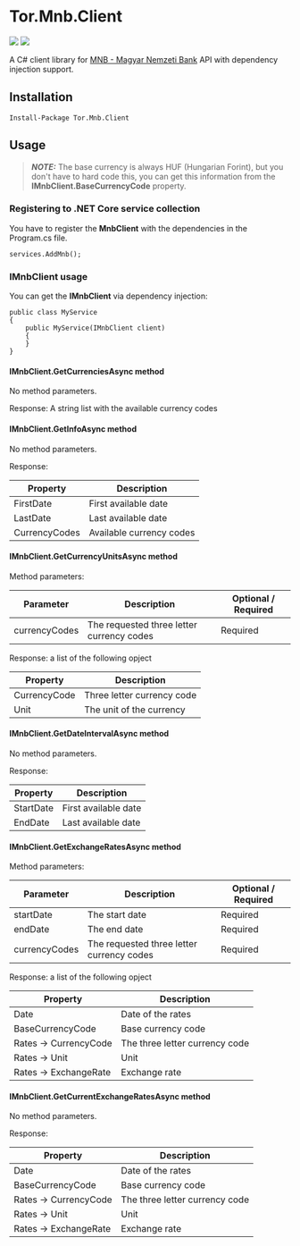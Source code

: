 # Tor.Mnb.Client

[![](https://img.shields.io/nuget/dt/Tor.Mnb.Client)](#) [![](https://img.shields.io/nuget/v/Tor.Mnb.Client)](https://www.nuget.org/packages/Tor.Mnb.Client)

A C# client library for [MNB - Magyar Nemzeti Bank](https://www.mnb.hu/sajtoszoba/sajtokozlemenyek/2015-evi-sajtokozlemenyek/tajekoztatas-az-arfolyam-webservice-mukodeserol) API with dependency injection support.

## Installation

```text
Install-Package Tor.Mnb.Client
```

## Usage

> **_NOTE:_**  The base currency is always HUF (Hungarian Forint), but you don't have to hard code this, you can get this information from the **IMnbClient.BaseCurrencyCode** property.

### Registering to .NET Core service collection

You have to register the **MnbClient** with the dependencies in the Program.cs file.

```text
services.AddMnb();
```

### IMnbClient usage

You can get the **IMnbClient** via dependency injection:

```text
public class MyService
{
    public MyService(IMnbClient client)
    {
    }   
}
```

#### IMnbClient.GetCurrenciesAsync method

No method parameters.

Response: A string list with the available currency codes

#### IMnbClient.GetInfoAsync method

No method parameters.

Response:

| Property      | Description                 |
| ------------- | ----------------------------|
| FirstDate     | First available date        |
| LastDate      | Last available date         |
| CurrencyCodes | Available currency codes    |

#### IMnbClient.GetCurrencyUnitsAsync method

Method parameters:

| Parameter                 | Description                                              | Optional / Required |
| --------------------------|----------------------------------------------------------|---------------------|
| currencyCodes             | The requested three letter currency codes                | Required            |

Response: a list of the following opject

| Property               | Description                     |
| ---------------------- | --------------------------------|
| CurrencyCode           | Three letter currency code      |
| Unit                   | The unit of the currency        |

#### IMnbClient.GetDateIntervalAsync method

No method parameters.

Response:

| Property      | Description                 |
| ------------- | ----------------------------|
| StartDate     | First available date        |
| EndDate       | Last available date         |

#### IMnbClient.GetExchangeRatesAsync method

Method parameters:

| Parameter                 | Description                                              | Optional / Required |
| --------------------------|----------------------------------------------------------|---------------------|
| startDate                 | The start date                                           | Required            |
| endDate                   | The end date                                             | Required            |
| currencyCodes             | The requested three letter currency codes                | Required            |

Response: a list of the following opject

| Property               | Description                     |
| ---------------------- | --------------------------------|
| Date                   | Date of the rates               |
| BaseCurrencyCode       | Base currency code              |
| Rates -> CurrencyCode  | The three letter currency code  |
| Rates -> Unit          | Unit                            |
| Rates -> ExchangeRate  | Exchange rate                   |

#### IMnbClient.GetCurrentExchangeRatesAsync method

No method parameters.

Response: 

| Property               | Description                     |
| ---------------------- | --------------------------------|
| Date                   | Date of the rates               |
| BaseCurrencyCode       | Base currency code              |
| Rates -> CurrencyCode  | The three letter currency code  |
| Rates -> Unit          | Unit                            |
| Rates -> ExchangeRate  | Exchange rate                   |
